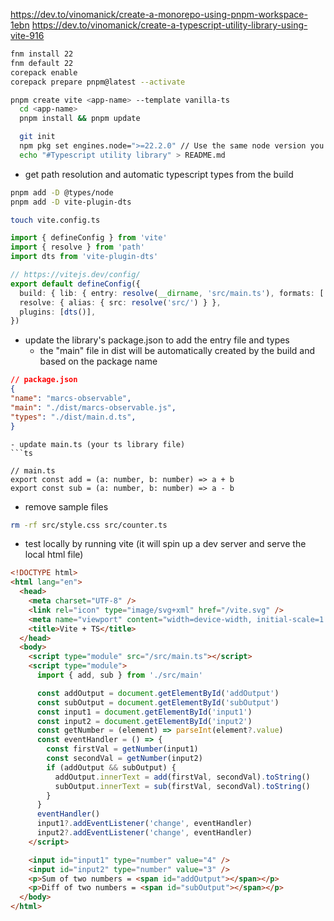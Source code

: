 
https://dev.to/vinomanick/create-a-monorepo-using-pnpm-workspace-1ebn
https://dev.to/vinomanick/create-a-typescript-utility-library-using-vite-916


```sh
fnm install 22
fnm default 22
corepack enable
corepack prepare pnpm@latest --activate
```

```sh
pnpm create vite <app-name> --template vanilla-ts
  cd <app-name>
  pnpm install && pnpm update
```

```sh
  git init
  npm pkg set engines.node=">=22.2.0" // Use the same node version you installed
  echo "#Typescript utility library" > README.md
```

- get path resolution and automatic typescript types from the build
```sh
pnpm add -D @types/node 
pnpm add -D vite-plugin-dts
```

```sh
touch vite.config.ts
```

```ts
import { defineConfig } from 'vite'
import { resolve } from 'path'
import dts from 'vite-plugin-dts'

// https://vitejs.dev/config/
export default defineConfig({
  build: { lib: { entry: resolve(__dirname, 'src/main.ts'), formats: ['es'] } },
  resolve: { alias: { src: resolve('src/') } },
  plugins: [dts()],
})
```
- update the library's package.json to add the entry file and types
	- the "main" file in dist will be automatically created by the build and based on the package name
```json
// package.json
{
"name": "marcs-observable",
"main": "./dist/marcs-observable.js",
"types": "./dist/main.d.ts",
}
```


```
- update main.ts (your ts library file)
```ts

// main.ts
export const add = (a: number, b: number) => a + b
export const sub = (a: number, b: number) => a - b
```
- remove sample files
```sh
rm -rf src/style.css src/counter.ts
```

- test locally by running vite (it will spin up a dev server and serve the local html file)
```html
<!DOCTYPE html>
<html lang="en">
  <head>
    <meta charset="UTF-8" />
    <link rel="icon" type="image/svg+xml" href="/vite.svg" />
    <meta name="viewport" content="width=device-width, initial-scale=1.0" />
    <title>Vite + TS</title>
  </head>
  <body>
    <script type="module" src="/src/main.ts"></script>
    <script type="module">
      import { add, sub } from './src/main'

      const addOutput = document.getElementById('addOutput')
      const subOutput = document.getElementById('subOutput')
      const input1 = document.getElementById('input1')
      const input2 = document.getElementById('input2')
      const getNumber = (element) => parseInt(element?.value)
      const eventHandler = () => {
        const firstVal = getNumber(input1)
        const secondVal = getNumber(input2)
        if (addOutput && subOutput) {
          addOutput.innerText = add(firstVal, secondVal).toString()
          subOutput.innerText = sub(firstVal, secondVal).toString()
        }
      }
      eventHandler()
      input1?.addEventListener('change', eventHandler)
      input2?.addEventListener('change', eventHandler)
    </script>

    <input id="input1" type="number" value="4" />
    <input id="input2" type="number" value="3" />
    <p>Sum of two numbers = <span id="addOutput"></span></p>
    <p>Diff of two numbers = <span id="subOutput"></span></p>
  </body>
</html>
```


